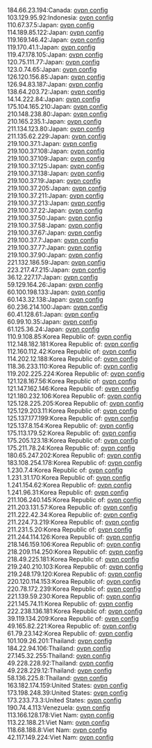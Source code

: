 184.66.23.194:Canada: [ovpn config](vpn/184_66_23_194.ovpn)  
103.129.95.92:Indonesia: [ovpn config](vpn/103_129_95_92.ovpn)  
110.67.37.5:Japan: [ovpn config](vpn/110_67_37_5.ovpn)  
114.189.85.122:Japan: [ovpn config](vpn/114_189_85_122.ovpn)  
119.169.146.42:Japan: [ovpn config](vpn/119_169_146_42.ovpn)  
119.170.41.1:Japan: [ovpn config](vpn/119_170_41_1.ovpn)  
119.47.178.105:Japan: [ovpn config](vpn/119_47_178_105.ovpn)  
120.75.111.77:Japan: [ovpn config](vpn/120_75_111_77.ovpn)  
123.0.74.65:Japan: [ovpn config](vpn/123_0_74_65.ovpn)  
126.120.156.85:Japan: [ovpn config](vpn/126_120_156_85.ovpn)  
126.94.83.187:Japan: [ovpn config](vpn/126_94_83_187.ovpn)  
138.64.203.72:Japan: [ovpn config](vpn/138_64_203_72.ovpn)  
14.14.222.84:Japan: [ovpn config](vpn/14_14_222_84.ovpn)  
175.104.165.210:Japan: [ovpn config](vpn/175_104_165_210.ovpn)  
210.148.238.80:Japan: [ovpn config](vpn/210_148_238_80.ovpn)  
210.165.235.1:Japan: [ovpn config](vpn/210_165_235_1.ovpn)  
211.134.123.80:Japan: [ovpn config](vpn/211_134_123_80.ovpn)  
211.135.62.229:Japan: [ovpn config](vpn/211_135_62_229.ovpn)  
219.100.37.1:Japan: [ovpn config](vpn/219_100_37_1.ovpn)  
219.100.37.108:Japan: [ovpn config](vpn/219_100_37_108.ovpn)  
219.100.37.109:Japan: [ovpn config](vpn/219_100_37_109.ovpn)  
219.100.37.125:Japan: [ovpn config](vpn/219_100_37_125.ovpn)  
219.100.37.138:Japan: [ovpn config](vpn/219_100_37_138.ovpn)  
219.100.37.19:Japan: [ovpn config](vpn/219_100_37_19.ovpn)  
219.100.37.205:Japan: [ovpn config](vpn/219_100_37_205.ovpn)  
219.100.37.211:Japan: [ovpn config](vpn/219_100_37_211.ovpn)  
219.100.37.213:Japan: [ovpn config](vpn/219_100_37_213.ovpn)  
219.100.37.22:Japan: [ovpn config](vpn/219_100_37_22.ovpn)  
219.100.37.50:Japan: [ovpn config](vpn/219_100_37_50.ovpn)  
219.100.37.58:Japan: [ovpn config](vpn/219_100_37_58.ovpn)  
219.100.37.67:Japan: [ovpn config](vpn/219_100_37_67.ovpn)  
219.100.37.7:Japan: [ovpn config](vpn/219_100_37_7.ovpn)  
219.100.37.77:Japan: [ovpn config](vpn/219_100_37_77.ovpn)  
219.100.37.90:Japan: [ovpn config](vpn/219_100_37_90.ovpn)  
221.132.186.59:Japan: [ovpn config](vpn/221_132_186_59.ovpn)  
223.217.47.215:Japan: [ovpn config](vpn/223_217_47_215.ovpn)  
36.12.227.17:Japan: [ovpn config](vpn/36_12_227_17.ovpn)  
59.129.164.26:Japan: [ovpn config](vpn/59_129_164_26.ovpn)  
60.100.198.133:Japan: [ovpn config](vpn/60_100_198_133.ovpn)  
60.143.32.138:Japan: [ovpn config](vpn/60_143_32_138.ovpn)  
60.236.214.100:Japan: [ovpn config](vpn/60_236_214_100.ovpn)  
60.41.128.61:Japan: [ovpn config](vpn/60_41_128_61.ovpn)  
60.99.10.35:Japan: [ovpn config](vpn/60_99_10_35.ovpn)  
61.125.36.24:Japan: [ovpn config](vpn/61_125_36_24.ovpn)  
110.9.108.85:Korea Republic of: [ovpn config](vpn/110_9_108_85.ovpn)  
112.148.182.181:Korea Republic of: [ovpn config](vpn/112_148_182_181.ovpn)  
112.160.112.42:Korea Republic of: [ovpn config](vpn/112_160_112_42.ovpn)  
114.202.12.188:Korea Republic of: [ovpn config](vpn/114_202_12_188.ovpn)  
118.36.233.110:Korea Republic of: [ovpn config](vpn/118_36_233_110.ovpn)  
119.202.225.224:Korea Republic of: [ovpn config](vpn/119_202_225_224.ovpn)  
121.128.167.56:Korea Republic of: [ovpn config](vpn/121_128_167_56.ovpn)  
121.147.162.146:Korea Republic of: [ovpn config](vpn/121_147_162_146.ovpn)  
121.180.232.106:Korea Republic of: [ovpn config](vpn/121_180_232_106.ovpn)  
125.128.225.205:Korea Republic of: [ovpn config](vpn/125_128_225_205.ovpn)  
125.129.203.11:Korea Republic of: [ovpn config](vpn/125_129_203_11.ovpn)  
125.137.177.199:Korea Republic of: [ovpn config](vpn/125_137_177_199.ovpn)  
125.137.8.154:Korea Republic of: [ovpn config](vpn/125_137_8_154.ovpn)  
175.113.179.52:Korea Republic of: [ovpn config](vpn/175_113_179_52.ovpn)  
175.205.123.18:Korea Republic of: [ovpn config](vpn/175_205_123_18.ovpn)  
175.211.78.24:Korea Republic of: [ovpn config](vpn/175_211_78_24.ovpn)  
180.65.247.202:Korea Republic of: [ovpn config](vpn/180_65_247_202.ovpn)  
183.108.254.178:Korea Republic of: [ovpn config](vpn/183_108_254_178.ovpn)  
1.230.7.4:Korea Republic of: [ovpn config](vpn/1_230_7_4.ovpn)  
1.231.31.170:Korea Republic of: [ovpn config](vpn/1_231_31_170.ovpn)  
1.241.154.62:Korea Republic of: [ovpn config](vpn/1_241_154_62.ovpn)  
1.241.96.31:Korea Republic of: [ovpn config](vpn/1_241_96_31.ovpn)  
211.106.240.145:Korea Republic of: [ovpn config](vpn/211_106_240_145.ovpn)  
211.203.131.57:Korea Republic of: [ovpn config](vpn/211_203_131_57.ovpn)  
211.222.42.34:Korea Republic of: [ovpn config](vpn/211_222_42_34.ovpn)  
211.224.73.219:Korea Republic of: [ovpn config](vpn/211_224_73_219.ovpn)  
211.231.5.20:Korea Republic of: [ovpn config](vpn/211_231_5_20.ovpn)  
211.244.114.126:Korea Republic of: [ovpn config](vpn/211_244_114_126.ovpn)  
218.146.159.106:Korea Republic of: [ovpn config](vpn/218_146_159_106.ovpn)  
218.209.114.250:Korea Republic of: [ovpn config](vpn/218_209_114_250.ovpn)  
218.49.225.181:Korea Republic of: [ovpn config](vpn/218_49_225_181.ovpn)  
219.240.210.103:Korea Republic of: [ovpn config](vpn/219_240_210_103.ovpn)  
219.248.179.120:Korea Republic of: [ovpn config](vpn/219_248_179_120.ovpn)  
220.120.114.153:Korea Republic of: [ovpn config](vpn/220_120_114_153.ovpn)  
220.78.172.239:Korea Republic of: [ovpn config](vpn/220_78_172_239.ovpn)  
221.139.59.230:Korea Republic of: [ovpn config](vpn/221_139_59_230.ovpn)  
221.145.74.11:Korea Republic of: [ovpn config](vpn/221_145_74_11.ovpn)  
222.238.136.181:Korea Republic of: [ovpn config](vpn/222_238_136_181.ovpn)  
39.119.134.209:Korea Republic of: [ovpn config](vpn/39_119_134_209.ovpn)  
49.165.82.221:Korea Republic of: [ovpn config](vpn/49_165_82_221.ovpn)  
61.79.23.142:Korea Republic of: [ovpn config](vpn/61_79_23_142.ovpn)  
101.109.26.201:Thailand: [ovpn config](vpn/101_109_26_201.ovpn)  
184.22.94.106:Thailand: [ovpn config](vpn/184_22_94_106.ovpn)  
27.145.32.255:Thailand: [ovpn config](vpn/27_145_32_255.ovpn)  
49.228.228.92:Thailand: [ovpn config](vpn/49_228_228_92.ovpn)  
49.228.229.12:Thailand: [ovpn config](vpn/49_228_229_12.ovpn)  
58.136.225.8:Thailand: [ovpn config](vpn/58_136_225_8.ovpn)  
163.182.174.159:United States: [ovpn config](vpn/163_182_174_159.ovpn)  
173.198.248.39:United States: [ovpn config](vpn/173_198_248_39.ovpn)  
173.233.73.3:United States: [ovpn config](vpn/173_233_73_3.ovpn)  
190.74.4.113:Venezuela: [ovpn config](vpn/190_74_4_113.ovpn)  
113.166.128.178:Viet Nam: [ovpn config](vpn/113_166_128_178.ovpn)  
113.22.188.21:Viet Nam: [ovpn config](vpn/113_22_188_21.ovpn)  
118.68.188.8:Viet Nam: [ovpn config](vpn/118_68_188_8.ovpn)  
42.117.149.224:Viet Nam: [ovpn config](vpn/42_117_149_224.ovpn)  
